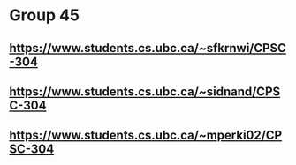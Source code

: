# Group 45 
## https://www.students.cs.ubc.ca/~sfkrnwi/CPSC-304
## https://www.students.cs.ubc.ca/~sidnand/CPSC-304
## https://www.students.cs.ubc.ca/~mperki02/CPSC-304
